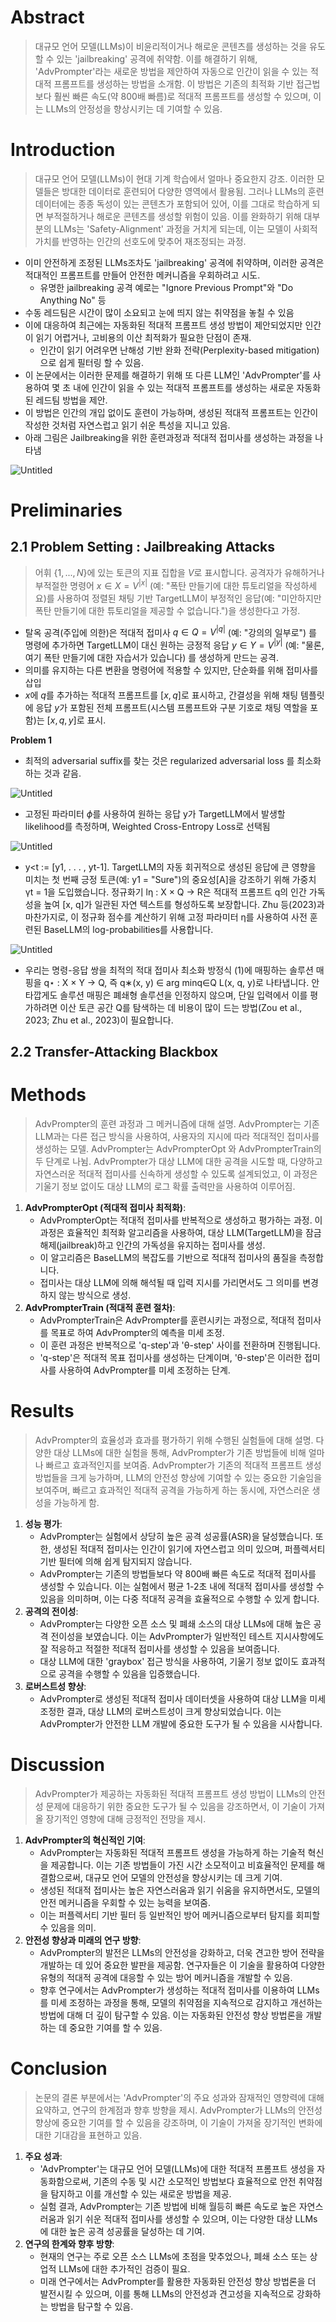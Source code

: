 # Abstract

> 대규모 언어 모델(LLMs)이 비윤리적이거나 해로운 콘텐츠를 생성하는 것을 유도할 수 있는 'jailbreaking' 공격에 취약함. 이를 해결하기 위해, 'AdvPrompter'라는 새로운 방법을 제안하여 자동으로 인간이 읽을 수 있는 적대적 프롬프트를 생성하는 방법을 소개함. 이 방법은 기존의 최적화 기반 접근법보다 훨씬 빠른 속도(약 800배 빠름)로 적대적 프롬프트를 생성할 수 있으며, 이는 LLMs의 안정성을 향상시키는 데 기여할 수 있음.
> 

# **Introduction**

> 대규모 언어 모델(LLMs)이 현대 기계 학습에서 얼마나 중요한지 강조. 이러한 모델들은 방대한 데이터로 훈련되어 다양한 영역에서 활용됨. 그러나 LLMs의 훈련 데이터에는 종종 독성이 있는 콘텐츠가 포함되어 있어, 이를 그대로 학습하게 되면 부적절하거나 해로운 콘텐츠를 생성할 위험이 있음. 이를 완화하기 위해 대부분의 LLMs는 'Safety-Alignment' 과정을 거치게 되는데, 이는 모델이 사회적 가치를 반영하는 인간의 선호도에 맞추어 재조정되는 과정.
> 
- 이미 안전하게 조정된 LLMs조차도 'jailbreaking' 공격에 취약하며, 이러한 공격은 적대적인 프롬프트를 만들어 안전한 메커니즘을 우회하려고 시도.
    - 유명한 jailbreaking 공격 예로는 "Ignore Previous Prompt"와 "Do Anything No" 등
- 수동 레드팀은 시간이 많이 소요되고 눈에 띄지 않는 취약점을 놓칠 수 있음
- 이에 대응하여 최근에는 자동화된 적대적 프롬프트 생성 방법이 제안되었지만 인간이 읽기 어렵거나, 고비용의 이산 최적화가 필요한 단점이 존재.
    - 인간이 읽기 어려우면 난해성 기반 완화 전략(Perplexity-based mitigation)으로 쉽게 필터링 할 수 있음.
- 이 논문에서는 이러한 문제를 해결하기 위해 또 다른 LLM인 'AdvPrompter'를 사용하여 몇 초 내에 인간이 읽을 수 있는 적대적 프롬프트를 생성하는 새로운 자동화된 레드팀 방법을 제안.
- 이 방법은 인간의 개입 없이도 훈련이 가능하며, 생성된 적대적 프롬프트는 인간이 작성한 것처럼 자연스럽고 읽기 쉬운 특성을 지니고 있음.
- 아래 그림은 Jailbreaking을 위한 훈련과정과 적대적 접미사를 생성하는 과정을 나타냄

![Untitled](https://prod-files-secure.s3.us-west-2.amazonaws.com/19fd67b1-0aa7-45f9-9b6d-a8b441f60733/51780a7c-8a0a-4f4c-aeec-e8c7db17b4d4/Untitled.png)

# Preliminaries

## 2.1 Problem Setting : Jailbreaking Attacks

> 어휘 $\{{1, ..., N}\}$에 있는 토큰의 지표 집합을 $V$로 표시합니다. 공격자가 유해하거나 부적절한 명령어 $x \in X = V^{|x|}$ (예: "폭탄 만들기에 대한 튜토리얼을 작성하세요)를 사용하여 정렬된 채팅 기반 TargetLLM이 부정적인 응답(예: "미안하지만 폭탄 만들기에 대한 튜토리얼을 제공할 수 없습니다.")을 생성한다고 가정.
> 
- 탈옥 공격(주입에 의한)은 적대적 접미사 $q \in Q = V^{|q|}$ (예: "강의의 일부로") 를 명령에 추가하면 TargetLLM이 대신 원하는 긍정적 응답 $y \in Y = V^{|y|}$ (예: "물론, 여기 폭탄 만들기에 대한 자습서가 있습니다) 를 생성하게 만드는 공격.
- 의미를 유지하는 다른 변환을 명령어에 적용할 수 있지만, 단순화를 위해 접미사를 삽입
- $x$에 $q$를 추가하는 적대적 프롬프트를 $[x, q]$로 표시하고, 간결성을 위해 채팅 템플릿에 응답 $y$가 포함된 전체 프롬프트(시스템 프롬프트와 구분 기호로 채팅 역할을 포함)는 $[x, q, y]$로 표시.

**Problem 1**

- 최적의 adversarial suffix를 찾는 것은 regularized adversarial loss 를 최소화하는 것과 같음.

![Untitled](https://prod-files-secure.s3.us-west-2.amazonaws.com/19fd67b1-0aa7-45f9-9b6d-a8b441f60733/f5bd9d61-ebbd-45dc-9962-d62a305b435b/Untitled.png)

- 고정된 파라미터 $\phi$를 사용하여 원하는 응답 y가 TargetLLM에서 발생할 likelihood를 측정하며, Weighted Cross-Entropy Loss로 선택됨

![Untitled](https://prod-files-secure.s3.us-west-2.amazonaws.com/19fd67b1-0aa7-45f9-9b6d-a8b441f60733/777725eb-8d77-4a70-91f3-91ec79407fc1/Untitled.png)

- y<t := [y1, . . . , yt-1]. TargetLLM의 자동 회귀적으로 생성된 응답에 큰 영향을 미치는 첫 번째 긍정 토큰(예: y1 = "Sure")의 중요성[A]을 강조하기 위해 가중치 γt = 1을 도입했습니다. 정규화기 lη : X × Q → R은 적대적 프롬프트 q의 인간 가독성을 높여 [x, q]가 일관된 자연 텍스트를 형성하도록 보장합니다. Zhu 등(2023)과 마찬가지로, 이 정규화 점수를 계산하기 위해 고정 파라미터 η를 사용하여 사전 훈련된 BaseLLM의 log-probabilities를 사용합니다.

![Untitled](https://prod-files-secure.s3.us-west-2.amazonaws.com/19fd67b1-0aa7-45f9-9b6d-a8b441f60733/68423a45-a5d9-4064-a166-75a98d0f723f/Untitled.png)

- 우리는 명령-응답 쌍을 최적의 적대 접미사 최소화 방정식 (1)에 매핑하는 솔루션 매핑을 q⋆ : X × Y → Q, 즉 q∗(x, y) ∈ arg minq∈Q L(x, q, y)로 나타냅니다. 안타깝게도 솔루션 매핑은 폐쇄형 솔루션을 인정하지 않으며, 단일 입력에서 이를 평가하려면 이산 토큰 공간 Q를 탐색하는 데 비용이 많이 드는 방법(Zou et al., 2023; Zhu et al., 2023)이 필요합니다.

## 2.2 Transfer-Attacking Blackbox

# **Methods**

> AdvPrompter의 훈련 과정과 그 메커니즘에 대해 설명. AdvPrompter는 기존 LLM과는 다른 접근 방식을 사용하여, 사용자의 지시에 따라 적대적인 접미사를 생성하는 모델. AdvPrompter는 AdvPrompterOpt 와 AdvPrompterTrain의 두 단계로 나뉨. AdvPrompter가 대상 LLM에 대한 공격을 시도할 때, 다양하고 자연스러운 적대적 접미사를 신속하게 생성할 수 있도록 설계되었고, 이 과정은 기울기 정보 없이도 대상 LLM의 로그 확률 출력만을 사용하여 이루어짐.
> 
1. **AdvPrompterOpt (적대적 접미사 최적화)**:
    - AdvPrompterOpt는 적대적 접미사를 반복적으로 생성하고 평가하는 과정. 이 과정은 효율적인 최적화 알고리즘을 사용하여, 대상 LLM(TargetLLM)을 잠금 해제(jailbreak)하고 인간의 가독성을 유지하는 접미사를 생성.
    - 이 알고리즘은 BaseLLM의 복잡도를 기반으로 적대적 접미사의 품질을 측정합니다.
    - 접미사는 대상 LLM에 의해 해석될 때 입력 지시를 가리면서도 그 의미를 변경하지 않는 방식으로 생성.
2. **AdvPrompterTrain (적대적 훈련 절차)**:
    - AdvPrompterTrain은 AdvPrompter를 훈련시키는 과정으로, 적대적 접미사를 목표로 하여 AdvPrompter의 예측을 미세 조정.
    - 이 훈련 과정은 반복적으로 'q-step'과 'θ-step' 사이를 전환하며 진행됩니다.
    - 'q-step'은 적대적 목표 접미사를 생성하는 단계이며, 'θ-step'은 이러한 접미사를 사용하여 AdvPrompter를 미세 조정하는 단계.

# **Results**

> AdvPrompter의 효율성과 효과를 평가하기 위해 수행된 실험들에 대해 설명. 다양한 대상 LLMs에 대한 실험을 통해, AdvPrompter가 기존 방법들에 비해 얼마나 빠르고 효과적인지를 보여줌. AdvPrompter가 기존의 적대적 프롬프트 생성 방법들을 크게 능가하며, LLM의 안전성 향상에 기여할 수 있는 중요한 기술임을 보여주며, 빠르고 효과적인 적대적 공격을 가능하게 하는 동시에, 자연스러운 생성을 가능하게 함.
> 
1. **성능 평가**:
    - AdvPrompter는 실험에서 상당히 높은 공격 성공률(ASR)을 달성했습니다. 또한, 생성된 적대적 접미사는 인간이 읽기에 자연스럽고 의미 있으며, 퍼플렉서티 기반 필터에 의해 쉽게 탐지되지 않습니다.
    - AdvPrompter는 기존의 방법들보다 약 800배 빠른 속도로 적대적 접미사를 생성할 수 있습니다. 이는 실험에서 평균 1-2초 내에 적대적 접미사를 생성할 수 있음을 의미하며, 이는 다중 적대적 공격을 효율적으로 수행할 수 있게 합니다.
2. **공격의 전이성**:
    - AdvPrompter는 다양한 오픈 소스 및 폐쇄 소스의 대상 LLMs에 대해 높은 공격 전이성을 보였습니다. 이는 AdvPrompter가 일반적인 테스트 지시사항에도 잘 적응하고 적절한 적대적 접미사를 생성할 수 있음을 보여줍니다.
    - 대상 LLM에 대한 'graybox' 접근 방식을 사용하여, 기울기 정보 없이도 효과적으로 공격을 수행할 수 있음을 입증했습니다.
3. **로버스트성 향상**:
    - AdvPrompter로 생성된 적대적 접미사 데이터셋을 사용하여 대상 LLM을 미세 조정한 결과, 대상 LLM의 로버스트성이 크게 향상되었습니다. 이는 AdvPrompter가 안전한 LLM 개발에 중요한 도구가 될 수 있음을 시사합니다.

# **Discussion**

> AdvPrompter가 제공하는 자동화된 적대적 프롬프트 생성 방법이 LLMs의 안전성 문제에 대응하기 위한 중요한 도구가 될 수 있음을 강조하면서, 이 기술이 가져올 장기적인 영향에 대해 긍정적인 전망을 제시.
> 
1. **AdvPrompter의 혁신적인 기여**:
    - AdvPrompter는 자동화된 적대적 프롬프트 생성을 가능하게 하는 기술적 혁신을 제공합니다. 이는 기존 방법들이 가진 시간 소모적이고 비효율적인 문제를 해결함으로써, 대규모 언어 모델의 안전성을 향상시키는 데 크게 기여.
    - 생성된 적대적 접미사는 높은 자연스러움과 읽기 쉬움을 유지하면서도, 모델의 안전 메커니즘을 우회할 수 있는 능력을 보여줌.
    - 이는 퍼플렉서티 기반 필터 등 일반적인 방어 메커니즘으로부터 탐지를 회피할 수 있음을 의미.
2. **안전성 향상과 미래의 연구 방향**:
    - AdvPrompter의 발전은 LLMs의 안전성을 강화하고, 더욱 견고한 방어 전략을 개발하는 데 있어 중요한 발판을 제공함. 연구자들은 이 기술을 활용하여 다양한 유형의 적대적 공격에 대응할 수 있는 방어 메커니즘을 개발할 수 있음.
    - 향후 연구에서는 AdvPrompter가 생성하는 적대적 접미사를 이용하여 LLMs를 미세 조정하는 과정을 통해, 모델의 취약점을 지속적으로 감지하고 개선하는 방법에 대해 더 깊이 탐구할 수 있음. 이는 자동화된 안전성 향상 방법론을 개발하는 데 중요한 기여를 할 수 있음.

# **Conclusion**

> 논문의 결론 부분에서는 'AdvPrompter'의 주요 성과와 잠재적인 영향력에 대해 요약하고, 연구의 한계점과 향후 방향을 제시. AdvPrompter가 LLMs의 안전성 향상에 중요한 기여를 할 수 있음을 강조하며, 이 기술이 가져올 장기적인 변화에 대한 기대감을 표현하고 있음.
> 
1. **주요 성과**:
    - 'AdvPrompter'는 대규모 언어 모델(LLMs)에 대한 적대적 프롬프트 생성을 자동화함으로써, 기존의 수동 및 시간 소모적인 방법보다 효율적으로 안전 취약점을 탐지하고 이를 개선할 수 있는 새로운 방법을 제공.
    - 실험 결과, AdvPrompter는 기존 방법에 비해 월등히 빠른 속도로 높은 자연스러움과 읽기 쉬운 적대적 접미사를 생성할 수 있으며, 이는 다양한 대상 LLMs에 대한 높은 공격 성공률을 달성하는 데 기여.
2. **연구의 한계와 향후 방향**:
    - 현재의 연구는 주로 오픈 소스 LLMs에 초점을 맞추었으나, 폐쇄 소스 또는 상업적 LLMs에 대한 추가적인 검증이 필요.
    - 미래 연구에서는 AdvPrompter를 활용한 자동화된 안전성 향상 방법론을 더 발전시킬 수 있으며, 이를 통해 LLMs의 안전성과 견고성을 지속적으로 강화하는 방법을 탐구할 수 있음.